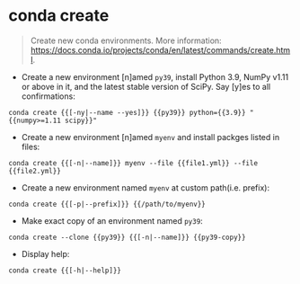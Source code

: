# conda create

> Create new conda environments.
> More information: <https://docs.conda.io/projects/conda/en/latest/commands/create.html>.

- Create a new environment [n]amed `py39`, install Python 3.9, NumPy v1.11 or above in it, and the latest stable version of SciPy. Say [y]es to all confirmations:

`conda create {{[-ny|--name --yes]}} {{py39}} python={{3.9}} "{{numpy>=1.11 scipy}}"`

- Create a new environment [n]amed `myenv` and install packges listed in files:

`conda create {{[-n|--name]}} myenv --file {{file1.yml}} --file {{file2.yml}}`

- Create a new environment named `myenv` at custom path(i.e. prefix):

`conda create {{[-p|--prefix]}} {{/path/to/myenv}}`

- Make exact copy of an environment named `py39`:

`conda create --clone {{py39}} {{[-n|--name]}} {{py39-copy}}`

- Display help:

`conda create {{[-h|--help]}}`

